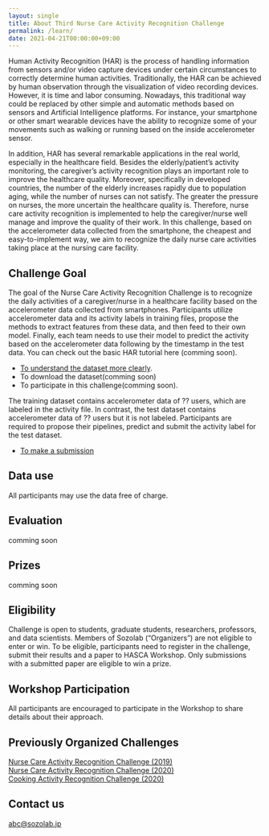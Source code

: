 ```yaml
---
layout: single
title: About Third Nurse Care Activity Recognition Challenge
permalink: /learn/
date: 2021-04-21T00:00:00+09:00
---
```


Human Activity Recognition (HAR) is the process of handling information from sensors and/or video capture devices under certain circumstances to correctly determine human activities. Traditionally, the HAR can be achieved by human observation through the visualization of video recording devices. However, it is time and labor consuming. Nowadays, this traditional way could be replaced by other simple and automatic methods based on sensors and Artificial Intelligence platforms. For instance, your smartphone or other smart wearable devices have the ability to recognize some of your movements such as walking or running based on the inside accelerometer sensor.

In addition, HAR has several remarkable applications in the real world, especially in the healthcare field. Besides the elderly/patient’s activity monitoring, the caregiver’s activity recognition plays an important role to improve the healthcare quality. Moreover, specifically in developed countries, the number of the elderly increases rapidly due to population aging, while the number of nurses can not satisfy. The greater the pressure on nurses, the more uncertain the healthcare quality is. Therefore, nurse care activity recognition is implemented to help the caregiver/nurse well manage and improve the quality of their work. In this challenge, based on the accelerometer data collected from the smartphone, the cheapest and easy-to-implement way, we aim to recognize the daily nurse care activities taking place at the nursing care facility.

## Challenge Goal
The goal of the Nurse Care Activity Recognition Challenge is to recognize the daily activities of a caregiver/nurse in a healthcare facility based on the accelerometer data collected from smartphones. Participants utilize accelerometer data and its activity labels in training files, propose the methods to extract features from these data, and then feed to their own model. Finally, each team needs to use their model to predict the activity based on the accelerometer data following by the timestamp in the test data. You can check out the basic HAR tutorial here (comming soon).

- [To understand the dataset more clearly](/nurse2021/data/).
- To download the dataset(comming soon)
- To participate in this challenge(comming soon).

The training dataset contains accelerometer data of ?? users, which are labeled in the activity file. In contrast, the test dataset contains accelerometer data of ?? users but it is not labeled. Participants are required to propose their pipelines, predict and submit the activity label for the test dataset.

- [To make a submission](/nurse2021/submission/)


## Data use
All participants may use the data free of charge.

## Evaluation
<!-- Submissions will be evaluated by the Accuracy using following formula:

![\Large Accuracy=\frac{Correctly predicted samples}{All samples}](https://latex.codecogs.com/gif.latex?Accuracy&space;=&space;\frac{Corectly&space;Predicted&space;Samples}{All&space;Samples}) -->

comming soon

## Prizes
comming soon

## Eligibility
Challenge is open to students, graduate students, researchers, professors, and data scientists. Members of Sozolab (“Organizers”) are not eligible to enter or win. To be eligible, participants need to register in the challenge, submit their results and a paper to HASCA Workshop. Only submissions with a submitted paper are eligible to win a prize.

## Workshop Participation
All participants are encouraged to participate in the Workshop to share details about their approach.

## Previously Organized Challenges
[Nurse Care Activity Recognition Challenge (2019)](https://hasc-nurse-challenge.github.io/)  
[Nurse Care Activity Recognition Challenge (2020)](https://hasc-nurse-challenge.github.io/)  
[Cooking Activity Recognition Challenge (2020)](https://abc-research.github.io/cook2020/)  

## Contact us
abc@sozolab.jp
